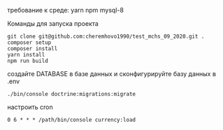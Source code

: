 требование к среде: yarn npm mysql-8

Команды для запуска проекта
~~~
git clone git@github.com:cheremhovo1990/test_mchs_09_2020.git .
composer setup
composer install
yarn install
npm run build
~~~
создайте DATABASE в базе данных и сконфигурируйте базу данных в .env
~~~
./bin/console doctrine:migrations:migrate    
~~~

настроить cron
~~~
0 6 * * * /path/bin/console currency:load
~~~
